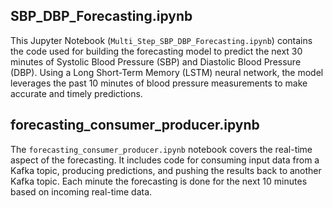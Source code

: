 ## SBP_DBP_Forecasting.ipynb

This Jupyter Notebook (`Multi_Step_SBP_DBP_Forecasting.ipynb`) contains the code used for building the forecasting model to predict the next 30 minutes of Systolic Blood Pressure (SBP) and Diastolic Blood Pressure (DBP). Using a Long Short-Term Memory (LSTM) neural network, the model leverages the past 10 minutes of blood pressure measurements to make accurate and timely predictions.


## forecasting_consumer_producer.ipynb

The `forecasting_consumer_producer.ipynb` notebook covers the real-time aspect of the forecasting. It includes code for consuming input data from a Kafka topic, producing predictions, and pushing the results back to another Kafka topic. Each minute the forecasting is done for the next 10 minutes based on incoming real-time data.
